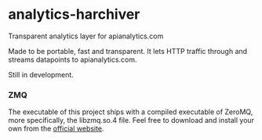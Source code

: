 analytics-harchiver
===================

Transparent analytics layer for apianalytics.com

Made to be portable, fast and transparent. It lets HTTP traffic through and streams datapoints to apianalytics.com.

Still in development.

### ZMQ

The executable of this project ships with a compiled executable of ZeroMQ, more specifically, the libzmq.so.4 file. Feel free to download and install your own from the [official website](http://zeromq.org/intro:get-the-software).

